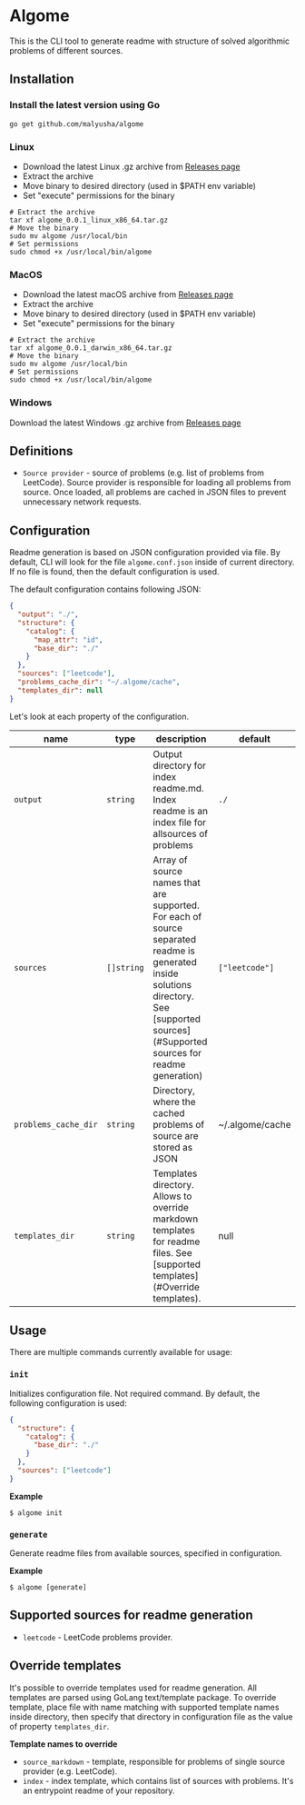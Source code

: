 # Algome

This is the CLI tool to generate readme with structure of solved algorithmic problems of different
sources.

## Installation

### Install the latest version using Go

`go get github.com/malyusha/algome`

### Linux

* Download the latest Linux .gz archive
  from [Releases page](https://github.com/malyusha/algome/releases)
* Extract the archive
* Move binary to desired directory (used in $PATH env variable)
* Set "execute" permissions for the binary

```shell
# Extract the archive
tar xf algome_0.0.1_linux_x86_64.tar.gz
# Move the binary
sudo mv algome /usr/local/bin
# Set permissions
sudo chmod +x /usr/local/bin/algome
```

### MacOS

* Download the latest macOS archive from [Releases page](https://github.com/malyusha/algome/releases)
* Extract the archive
* Move binary to desired directory (used in $PATH env variable)
* Set "execute" permissions for the binary

```shell
# Extract the archive
tar xf algome_0.0.1_darwin_x86_64.tar.gz
# Move the binary
sudo mv algome /usr/local/bin
# Set permissions
sudo chmod +x /usr/local/bin/algome
```

### Windows

Download the latest Windows .gz archive from [Releases page](https://github.com/malyusha/algome/releases)

## Definitions

* `Source provider` - source of problems (e.g. list of problems from LeetCode). Source provider is
  responsible for loading all problems from source. Once loaded, all problems are cached in JSON
  files to prevent unnecessary network requests.

## Configuration

Readme generation is based on JSON configuration provided via file. By default, CLI will look for
the file `algome.conf.json` inside of current directory. If no file is found, then the default
configuration is used.

The default configuration contains following JSON:

```json
{
  "output": "./",
  "structure": {
    "catalog": {
      "map_attr": "id",
      "base_dir": "./"
    }
  },
  "sources": ["leetcode"],
  "problems_cache_dir": "~/.algome/cache",
  "templates_dir": null
}
```

Let's look at each property of the configuration.

| name                 | type       | description                                                                                                                                                                              | default         |
|----------------------|------------|------------------------------------------------------------------------------------------------------------------------------------------------------------------------------------------|-----------------|
| `output`             | `string`   | Output directory for index readme.md. Index readme is an index file for allsources of problems                                                                                           | `./`            |
| `sources`            | `[]string` | Array of source names that are supported. For each of source separated readme is generated inside solutions directory. See [supported sources](#Supported sources for readme generation) | `["leetcode"]`  |
| `problems_cache_dir` | `string`   | Directory, where the cached problems of source are stored as JSON                                                                                                                        | ~/.algome/cache |
| `templates_dir`      | `string`   | Templates directory. Allows to override markdown templates for readme files. See [supported templates](#Override templates).                                                             | null            |

## Usage

There are multiple commands currently available for usage:

### `init`

Initializes configuration file. Not required command. By default, the following configuration is
used:

```json
{
  "structure": {
    "catalog": {
      "base_dir": "./"
    }
  },
  "sources": ["leetcode"]
}
```

**Example**

```
$ algome init
```

### `generate`

Generate readme files from available sources, specified in configuration.

**Example**

```
$ algome [generate]
```

## Supported sources for readme generation

* `leetcode` - LeetCode problems provider.

## Override templates

It's possible to override templates used for readme generation. All templates are parsed using
GoLang text/template package.
To override template, place file with name matching with supported template names inside directory,
then specify that directory in configuration file as the value of property `templates_dir`.

**Template names to override**

* `source_markdown` - template, responsible for problems of single source provider (e.g. LeetCode).
* `index` - index template, which contains list of sources with problems. It's an entrypoint readme
  of your repository.